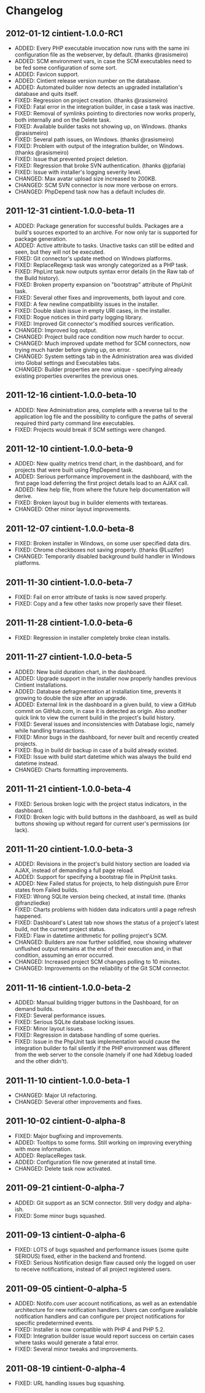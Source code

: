 Changelog
=========


2012-01-12 cintient-1.0.0-RC1
-----------------------------

 *  ADDED: Every PHP executable invocation now runs with the same ini
           configuration file as the webserver, by default.
           (thanks @rasismeiro)
 *  ADDED: SCM environment vars, in case the SCM executables need to be
           fed some configuration of some sort.
 *  ADDED: Favicon support.
 *  ADDED: Cintient release version number on the database.
 *  ADDED: Automated builder now detects an upgraded installation's
           database and quits itself.
 *  FIXED: Regression on project creation. (thanks @rasismeiro)
 *  FIXED: Fatal error in the integration builder, in case a task was
           inactive.
 *  FIXED: Removal of symlinks pointing to directories now works
           properly, both internally and on the Delete task.
 *  FIXED: Available builder tasks not showing up, on Windows.
           (thanks @rasismeiro)
 *  FIXED: Several path issues, on Windows. (thanks @rasismeiro)
 *  FIXED: Problem with output of the integration builder, on Windows.
           (thanks @rasismeiro)
 *  FIXED: Issue that prevented project deletion.
 *  FIXED: Regression that broke SVN authentication. (thanks @jpfaria)
 *  FIXED: Issue with installer's logging severity level.
 *  CHANGED: Max avatar upload size increased to 200KB.
 *  CHANGED: SCM SVN connector is now more verbose on errors.
 *  CHANGED: PhpDepend task now has a default includes dir.


2011-12-31 cintient-1.0.0-beta-11
---------------------------------

 *  ADDED: Package generation for successful builds. Packages are a
           build's sources exported to an archive. For now only tar is
           supported for package generation.
 *  ADDED: Active attribute to tasks. Unactive tasks can still be edited
           and seen, but they will not be executed.
 *  FIXED: Git connector's update method on Windows platforms.
 *  FIXED: ReplaceRegexp task was wrongly categorized as a PHP task.
 *  FIXED: PhpLint task now outputs syntax error details (in the Raw
           tab of the Build history).
 *  FIXED: Broken property expansion on "bootstrap" attribute of PhpUnit
           task.
 *  FIXED: Several other fixes and improvements, both layout and core.
 *  FIXED: A few newline compatibility issues in the installer.
 *  FIXED: Double slash issue in empty URI cases, in the installer.
 *  FIXED: Rogue notices in third party logging library.
 *  FIXED: Improved Git connector's modified sources verification.
 *  CHANGED: Improved log output.
 *  CHANGED: Project build race condition now much harder to occur.
 *  CHANGED: Much improved update method for SCM connectors, now trying
             much harder before giving up, on error.
 *  CHANGED: System settings tab in the Administration area was divided
             into Global settings and Executables tabs.
 *  CHANGED: Builder properties are now unique - specifying already
             existing properties overwrites the previous ones.


2011-12-16 cintient-1.0.0-beta-10
---------------------------------

 *  ADDED: New Administration area, complete with a reverse tail to the
           application log file and the possibility to configure the
           paths of several required third party command line
           executables.
 *  FIXED: Projects would break if SCM settings were changed.


2011-12-10 cintient-1.0.0-beta-9
--------------------------------

 *  ADDED: New quality metrics trend chart, in the dashboard, and for
           projects that were built using PhpDepend task.
 *  ADDED: Serious performance improvement in the dashboard, with the
           first page load deferring the first project details load to
           an AJAX call.
 *  ADDED: New help file, from where the future help documentation will
           derive.
 *  FIXED: Broken layout bug in builder elements with textareas.
 *  CHANGED: Other minor layout improvements.


2011-12-07 cintient-1.0.0-beta-8
--------------------------------

 *  FIXED: Broken installer in Windows, on some user specified data
           dirs.
 *  FIXED: Chrome checkboxes not saving properly. (thanks @Luzifer)
 *  CHANGED: Temporarily disabled background build handler in Windows
             platforms.


2011-11-30 cintient-1.0.0-beta-7
--------------------------------

 *  FIXED: Fail on error attribute of tasks is now saved properly.
 *  FIXED: Copy and a few other tasks now properly save their fileset.


2011-11-28 cintient-1.0.0-beta-6
--------------------------------

 *  FIXED: Regression in installer completely broke clean installs.


2011-11-27 cintient-1.0.0-beta-5
--------------------------------

 *  ADDED: New build duration chart, in the dashboard.
 *  ADDED: Upgrade support in the installer now properly handles
           previous Cintient installations.
 *  ADDED: Database defragmentation at installation time, prevents it
           growing to double the size after an upgrade.
 *  ADDED: External link in the dashboard in a given build, to view a
           GitHub commit on GitHub.com, in case it is detected as
           origin. Also another quick link to view the current build in
           the project's build history.
 *  FIXED: Several issues and inconsistencies with Database logic,
           namely while handling transactions.
 *  FIXED: Minor bugs in the dashboard, for never built and recently
           created projects.
 *  FIXED: Bug in build dir backup in case of a build already existed.
 *  FIXED: Issue with build start datetime which was always the build
           end datetime instead.
 *  CHANGED: Charts formatting improvements.


2011-11-21 cintient-1.0.0-beta-4
--------------------------------
 
 *  FIXED: Serious broken logic with the project status indicators, in
           the dashboard.
 *  FIXED: Broken logic with build buttons in the dashboard, as well as
           build buttons showing up without regard for current user's
           permissions (or lack).


2011-11-20 cintient-1.0.0-beta-3
--------------------------------

 *  ADDED: Revisions in the project's build history section are loaded
           via AJAX, instead of demanding a full page reload.
 *  ADDED: Support for specifying a bootstrap file in PhpUnit tasks.
 *  ADDED: New Failed status for projects, to help distinguish pure
           Error states from Failed builds.
 *  FIXED: Wrong SQLite version being checked, at install time. (thanks
           @franzliedke)
 *  FIXED: Charts problems with hidden data indicators until a page
           refresh happened.
 *  FIXED: Dashboard's Latest tab now shows the status of a project's
           latest build, not the current project status.
 *  FIXED: Flaw in datetime arithmetic for polling project's SCM.
 *  CHANGED: Builders are now further solidified, now showing whatever
             unflushed output remains at the end of their execution and,
             in that condition, assuming an error occurred.
 *  CHANGED: Increased project SCM changes polling to 10 minutes.
 *  CHANGED: Improvements on the reliability of the Git SCM connector.


2011-11-16 cintient-1.0.0-beta-2
--------------------------------
 
 *  ADDED: Manual building trigger buttons in the Dashboard, for on
           demand builds.
 *  FIXED: Several performance issues.
 *  FIXED: Serious SQLite database locking issues.
 *  FIXED: Minor layout issues.
 *  FIXED: Regression in database handling of some queries.
 *  FIXED: Issue in the PhpUnit task implementation would cause the
           integration builder to fail silently if the PHP environment
           was different from the web server to the console (namely if
           one had Xdebug loaded and the other didn't).


2011-11-10 cintient-1.0.0-beta-1
--------------------------------
 
 *  CHANGED: Major UI refactoring.
 *  CHANGED: Several other improvements and fixes.


2011-10-02 cintient-0-alpha-8
-----------------------------
 
 *  FIXED: Major bugfixing and improvements.
 *  ADDED: Tooltips to some forms. Still working on improving everything
           with more information.
 *  ADDED: ReplaceRegex task.
 *  ADDED: Configuration file now generated at install time.
 *  CHANGED: Delete task now activated.


2011-09-21 cintient-0-alpha-7
-----------------------------

 *  ADDED: Git support as an SCM connector. Still very dodgy and
           alpha-ish.
 *  FIXED: Some minor bugs squashed.


2011-09-13 cintient-0-alpha-6
-----------------------------
 
 *  FIXED: LOTS of bugs squashed and performance issues (some quite
           SERIOUS) fixed, either in the backend and frontend.
 *  FIXED: Serious Notification design flaw caused only the logged on
           user to receive notifications, instead of all project
           registered users.


2011-09-05 cintient-0-alpha-5
-----------------------------

 *  ADDED: Notifo.com user account notifications, as well as an
           extendable architecture for new notification handlers. Users
           can configure available notification handlers and can
           configure per project notifications for specific
           predetermined events.
 *  FIXED: Installer is now compatible with PHP 4 and PHP 5.2.
 *  FIXED: Integration builder issue would report success on certain
           cases where tasks would generate a fatal error.
 *  FIXED: Several minor tweaks and improvements.

  
2011-08-19 cintient-0-alpha-4
-----------------------------

 *  FIXED: URL handling issues bug squashing.
